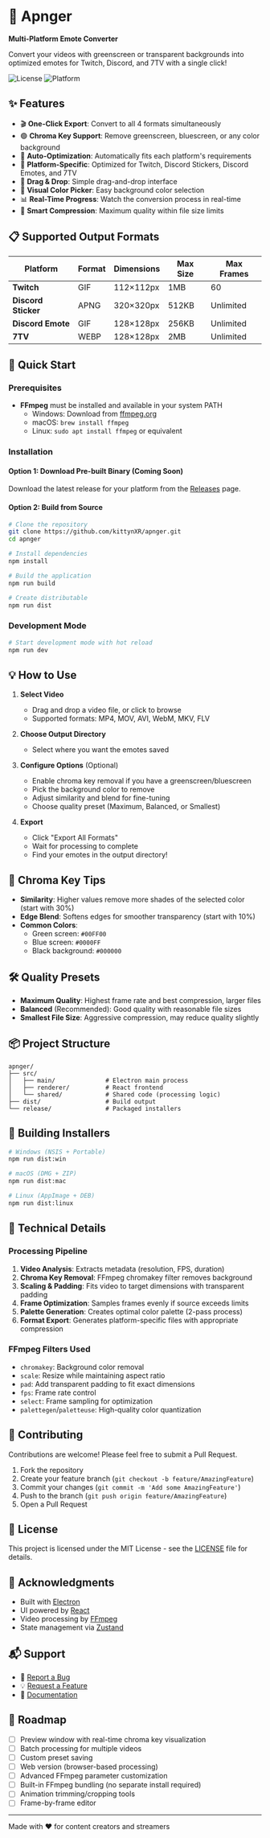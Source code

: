 # 🎨 Apnger

**Multi-Platform Emote Converter**

Convert your videos with greenscreen or transparent backgrounds into optimized emotes for Twitch, Discord, and 7TV with a single click!

![License](https://img.shields.io/badge/license-MIT-blue.svg)
![Platform](https://img.shields.io/badge/platform-Windows%20%7C%20macOS%20%7C%20Linux-lightgrey)

## ✨ Features

- 🎬 **One-Click Export**: Convert to all 4 formats simultaneously
- 🟢 **Chroma Key Support**: Remove greenscreen, bluescreen, or any color background
- 📐 **Auto-Optimization**: Automatically fits each platform's requirements
- 🎯 **Platform-Specific**: Optimized for Twitch, Discord Stickers, Discord Emotes, and 7TV
- 💨 **Drag & Drop**: Simple drag-and-drop interface
- 🎨 **Visual Color Picker**: Easy background color selection
- 📊 **Real-Time Progress**: Watch the conversion process in real-time
- 💾 **Smart Compression**: Maximum quality within file size limits

## 📋 Supported Output Formats

| Platform | Format | Dimensions | Max Size | Max Frames |
|----------|--------|------------|----------|------------|
| **Twitch** | GIF | 112×112px | 1MB | 60 |
| **Discord Sticker** | APNG | 320×320px | 512KB | Unlimited |
| **Discord Emote** | GIF | 128×128px | 256KB | Unlimited |
| **7TV** | WEBP | 128×128px | 2MB | Unlimited |

## 🚀 Quick Start

### Prerequisites

- **FFmpeg** must be installed and available in your system PATH
  - Windows: Download from [ffmpeg.org](https://ffmpeg.org/download.html)
  - macOS: `brew install ffmpeg`
  - Linux: `sudo apt install ffmpeg` or equivalent

### Installation

#### Option 1: Download Pre-built Binary (Coming Soon)
Download the latest release for your platform from the [Releases](https://github.com/kittynXR/apnger/releases) page.

#### Option 2: Build from Source

```bash
# Clone the repository
git clone https://github.com/kittynXR/apnger.git
cd apnger

# Install dependencies
npm install

# Build the application
npm run build

# Create distributable
npm run dist
```

### Development Mode

```bash
# Start development mode with hot reload
npm run dev
```

## 💡 How to Use

1. **Select Video**
   - Drag and drop a video file, or click to browse
   - Supported formats: MP4, MOV, AVI, WebM, MKV, FLV

2. **Choose Output Directory**
   - Select where you want the emotes saved

3. **Configure Options** (Optional)
   - Enable chroma key removal if you have a greenscreen/bluescreen
   - Pick the background color to remove
   - Adjust similarity and blend for fine-tuning
   - Choose quality preset (Maximum, Balanced, or Smallest)

4. **Export**
   - Click "Export All Formats"
   - Wait for processing to complete
   - Find your emotes in the output directory!

## 🎨 Chroma Key Tips

- **Similarity**: Higher values remove more shades of the selected color (start with 30%)
- **Edge Blend**: Softens edges for smoother transparency (start with 10%)
- **Common Colors**:
  - Green screen: `#00FF00`
  - Blue screen: `#0000FF`
  - Black background: `#000000`

## 🛠️ Quality Presets

- **Maximum Quality**: Highest frame rate and best compression, larger files
- **Balanced** (Recommended): Good quality with reasonable file sizes
- **Smallest File Size**: Aggressive compression, may reduce quality slightly

## 📦 Project Structure

```
apnger/
├── src/
│   ├── main/              # Electron main process
│   ├── renderer/          # React frontend
│   └── shared/            # Shared code (processing logic)
├── dist/                  # Build output
└── release/               # Packaged installers
```

## 🔧 Building Installers

```bash
# Windows (NSIS + Portable)
npm run dist:win

# macOS (DMG + ZIP)
npm run dist:mac

# Linux (AppImage + DEB)
npm run dist:linux
```

## 📝 Technical Details

### Processing Pipeline

1. **Video Analysis**: Extracts metadata (resolution, FPS, duration)
2. **Chroma Key Removal**: FFmpeg chromakey filter removes background
3. **Scaling & Padding**: Fits video to target dimensions with transparent padding
4. **Frame Optimization**: Samples frames evenly if source exceeds limits
5. **Palette Generation**: Creates optimal color palette (2-pass process)
6. **Format Export**: Generates platform-specific files with appropriate compression

### FFmpeg Filters Used

- `chromakey`: Background color removal
- `scale`: Resize while maintaining aspect ratio
- `pad`: Add transparent padding to fit exact dimensions
- `fps`: Frame rate control
- `select`: Frame sampling for optimization
- `palettegen`/`paletteuse`: High-quality color quantization

## 🤝 Contributing

Contributions are welcome! Please feel free to submit a Pull Request.

1. Fork the repository
2. Create your feature branch (`git checkout -b feature/AmazingFeature`)
3. Commit your changes (`git commit -m 'Add some AmazingFeature'`)
4. Push to the branch (`git push origin feature/AmazingFeature`)
5. Open a Pull Request

## 📄 License

This project is licensed under the MIT License - see the [LICENSE](LICENSE) file for details.

## 🙏 Acknowledgments

- Built with [Electron](https://www.electronjs.org/)
- UI powered by [React](https://react.dev/)
- Video processing by [FFmpeg](https://ffmpeg.org/)
- State management via [Zustand](https://zustand-demo.pmnd.rs/)

## 📬 Support

- 🐛 [Report a Bug](https://github.com/kittynXR/apnger/issues)
- 💡 [Request a Feature](https://github.com/kittynXR/apnger/issues)
- 📖 [Documentation](https://github.com/kittynXR/apnger/wiki)

## 🎯 Roadmap

- [ ] Preview window with real-time chroma key visualization
- [ ] Batch processing for multiple videos
- [ ] Custom preset saving
- [ ] Web version (browser-based processing)
- [ ] Advanced FFmpeg parameter customization
- [ ] Built-in FFmpeg bundling (no separate install required)
- [ ] Animation trimming/cropping tools
- [ ] Frame-by-frame editor

---

Made with ❤️ for content creators and streamers
